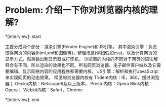 # Problem: 介绍一下你对浏览器内核的理解?

*[interview]: start

主要分成两个部分：渲染引擎(Render Engine)和JS引擎。
其中渲染引擎：负责取得网页的内容(html,xml和图像等)，整理讯息(例如假如css)，以及计算网页的显示方式，然后输出到显示器或打印机。
浏览器的内核的不同对于网页的语法解释会有不同，所以渲染的效果也不同。所有网页浏览器、电子邮件客户端以及它需要编辑、显示网络内容的应用程序都需要内核。
JS引擎：解析和执行JavaScript来实现网页的动态效果。
常见的浏览器内核有
Trident内核：IE，360，搜过浏览器；
Gecko内核：Netscape6及以上版本，
Presto内核：Opera
Blink内核：Opera；
Webkit内核：Safari，Chrome

*[interview]: end
